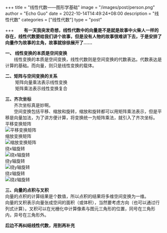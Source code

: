 +++
title = "线性代数——图形学基础"
image = "/images/post/person.png"
author = "Echo Guo"
date = 2022-10-14T14:49:24+08:00
description = "线性代数"
categories = ["线性代数"]
type = "post"

+++
**&emsp;&emsp;有一天我突发奇想，线性代数中的向量是不是就是故事中火柴人一样的存在，线性代数要给我们讲个故事，但是没有人物的故事很难讲下去，于是安排了向量作为故事的主角，故事就徐徐展开了......**

**一、 线性变换的本质是空间变换**  
&emsp;&emsp;线性变换的本质是空间变换，线性代数则是空间变换的代数表达。代数表达是计算的基础。而向量，则只是线性变换的载体。

**二、矩阵与空间变换的关系**  
&emsp;&emsp;  矩阵向量乘法表示线性变换  
&emsp;&emsp;  矩阵乘法表示线性变换复合  

**三、齐次坐标**  
&emsp;&emsp;齐次坐标真是妙啊。   
&emsp;&emsp;空间变换包括平移、缩放和旋转，缩放和旋转都可以用矩阵乘法表示，但是平移是向量加法，为了讲方便计算，将变换统一为矩阵乘法，就引入了齐次坐标。  
平移变换矩阵  
![平移变换矩阵](/images/post/post-8-1.png)  
缩放变换矩阵  
![缩放变换矩阵](/images/post/post-8-2.png)  
绕x轴旋转  
![绕x轴旋转](/images/post/post-8-3.png)  
绕y轴旋转  
![绕y轴旋转](/images/post/post-8-4.png)  
绕z轴旋转  
![绕z轴旋转](/images/post/post-8-5.png)  

**三、向量的点积与叉积**  
向量的点积的计算结果是个数值，所以点积的结果将多维空间变换为一维。  
向量的叉积表示向量张成空间的面积（或体积），当然要考虑方向（也可以通过行列式计算）。叉积可以在光栅化中计算像素与图元三角形的位置，同号在三角形内，异号在三角形外。


**后边不再纠结线性代数，用到再补充**
